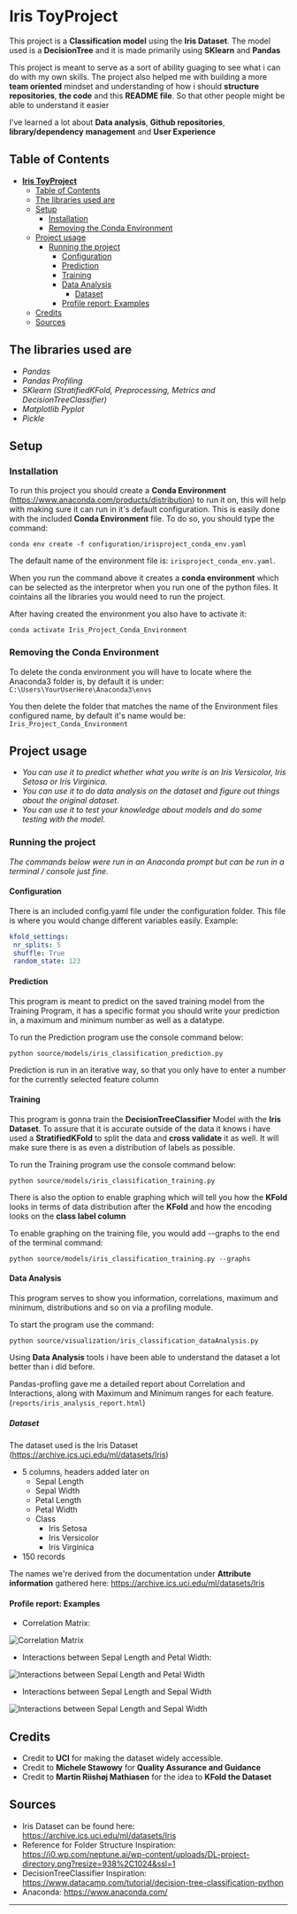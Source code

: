 # **Iris ToyProject**

This project is a **Classification model** using the **Iris Dataset**. The model used is a **DecisionTree** and it is made primarily using **SKlearn** and **Pandas**

This project is meant to serve as a sort of ability guaging to see what i can do with my own skills.
The project also helped me with building a more **team oriented** mindset and understanding of how i should **structure repositories**, **the code** and this **README file**. So that other people might be able to understand it easier

I've learned a lot about **Data analysis**, **Github repositories**, **library/dependency** **management** and **User Experience**

## Table of Contents

- [**Iris ToyProject**](#iris-toyproject)
  - [Table of Contents](#table-of-contents)
  - [The libraries used are](#the-libraries-used-are)
  - [Setup](#setup)
    - [Installation](#installation)
    - [Removing the Conda Environment](#removing-the-conda-environment)
  - [Project usage](#project-usage)
    - [Running the project](#running-the-project)
      - [Configuration](#configuration)
      - [Prediction](#prediction)
      - [Training](#training)
      - [Data Analysis](#data-analysis)
        - [Dataset](#dataset)
      - [Profile report: Examples](#profile-report-examples)
  - [Credits](#credits)
  - [Sources](#sources)

## The libraries used are

- *Pandas*
- *Pandas Profiling*
- *SKlearn (StratifiedKFold, Preprocessing, Metrics and DecisionTreeClassifier)*
- *Matplotlib Pyplot*
- *Pickle*

## Setup

### Installation

To run this project you should create a **Conda Environment** (<https://www.anaconda.com/products/distribution>) to run it on, this will help with making sure it can run in it's default configuration. This is easily done with the included **Conda Environment** file.
To do so, you should type the command:

```console
conda env create -f configuration/irisproject_conda_env.yaml
```

The default name of the environment file is: `irisproject_conda_env.yaml`.

When you run the command above it creates a **conda environment** which can be selected as the interpretor when you run one of the python files. It cointains all the libraries you would need to run the project.

After having created the environment you also have to activate it:

```console
conda activate Iris_Project_Conda_Environment
```

### Removing the Conda Environment

To delete the conda environment you will have to locate where the Anaconda3 folder is, by default it is under: `C:\Users\YourUserHere\Anaconda3\envs`

You then delete the folder that matches the name of the Environment files configured name, by default it's name would be: `Iris_Project_Conda_Environment`

## Project usage

- *You can use it to predict whether what you write is an Iris Versicolor, Iris Setosa or Iris Virginica.*
- *You can use it to do data analysis on the dataset and figure out things about the original dataset.*
- *You can use it to test your knowledge about models and do some testing with the model.*

### Running the project

*The commands below were run in an Anaconda prompt but can be run in a terminal / console just fine.*

#### Configuration

There is an included config.yaml file under the configuration folder. This file is where you would change different variables easily. Example:

```yaml
kfold_settings:
 nr_splits: 5
 shuffle: True
 random_state: 123
```

#### Prediction

This program is meant to predict on the saved training model from the Training Program, it has a specific format you should write your prediction in, a maximum and minimum number as well as a datatype.

To run the Prediction program use the console command below:

```console
python source/models/iris_classification_prediction.py
```

Prediction is run in an iterative way, so that you only have to enter a number for the currently selected feature column

#### Training

This program is gonna train the **DecisionTreeClassifier** Model with the **Iris Dataset**. To assure that it is accurate outside of the data it knows i have used a **StratifiedKFold** to split the data and **cross validate** it as well. It will make sure there is as even a distribution of labels as possible.

To run the Training program use the console command below:

```console
python source/models/iris_classification_training.py
```

There is also the option to enable graphing which will tell you how the **KFold** looks in terms of data distribution after the **KFold** and how the encoding looks on the **class label column**

To enable graphing on the training file, you would add --graphs to the end of the terminal command:

```console
python source/models/iris_classification_training.py --graphs
```

#### Data Analysis

This program serves to show you information, correlations, maximum and minimum, distributions and so on via a profiling module.

To start the program use the command:

```console
python source/visualization/iris_classification_dataAnalysis.py
```

Using **Data Analysis** tools i have been able to understand the dataset a lot better than i did before.

Pandas-profling gave me a detailed report about Correlation and Interactions, along with Maximum and Minimum ranges for each feature. (`reports/iris_analysis_report.html`)

##### Dataset

The dataset used is the Iris Dataset (<https://archive.ics.uci.edu/ml/datasets/Iris>)

- 5 columns, headers added later on
  - Sepal Length
  - Sepal Width
  - Petal Length
  - Petal Width
  - Class
    - Iris Setosa
    - Iris Versicolor
    - Iris Virginica
- 150 records

The names we're derived from the documentation under **Attribute information** gathered here: <https://archive.ics.uci.edu/ml/datasets/Iris>

#### Profile report: Examples

- Correlation Matrix:

![Correlation Matrix](docs/READMEIrisDataReportCorrelation.png)

- Interactions between Sepal Length and Petal Width:

![Interactions between Sepal Length and Petal Width](docs/READMEIrisDataReportInteractionSepalLengthVSPetalWidth.png)

- Interactions between Sepal Length and Sepal Width

![Interactions between Sepal Length and Sepal Width](docs/READMEIrisDataReportInteractionSepalLengthSepalWidth.png)

## Credits

- Credit to **UCI** for making the dataset widely accessible.
- Credit to **Michele Stawowy** for **Quality Assurance and Guidance**
- Credit to **Martin Riishøj Mathiasen** for the idea to **KFold the Dataset**

## Sources

- Iris Dataset can be found here: <https://archive.ics.uci.edu/ml/datasets/Iris>
- Reference for Folder Structure Inspiration: <https://i0.wp.com/neptune.ai/wp-content/uploads/DL-project-directory.png?resize=938%2C1024&ssl=1>
- DecisionTreeClassifier Inspiration: <https://www.datacamp.com/tutorial/decision-tree-classification-python>
- Anaconda: <https://www.anaconda.com/>

---
